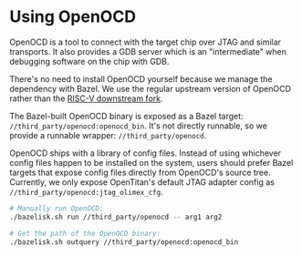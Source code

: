 # Using OpenOCD

OpenOCD is a tool to connect with the target chip over JTAG and similar transports.
It also provides a GDB server which is an "intermediate" when debugging software on the chip with GDB.

There's no need to install OpenOCD yourself because we manage the dependency with Bazel.
We use the regular upstream version of OpenOCD rather than the [RISC-V downstream fork](https://github.com/riscv/riscv-openocd).

The Bazel-built OpenOCD binary is exposed as a Bazel target: `//third_party/openocd:openocd_bin`.
It's not directly runnable, so we provide a runnable wrapper: `//third_party/openocd`.

OpenOCD ships with a library of config files.
Instead of using whichever config files happen to be installed on the system, users should prefer Bazel targets that expose config files directly from OpenOCD's source tree.
Currently, we only expose OpenTitan's default JTAG adapter config as `//third_party/openocd:jtag_olimex_cfg`.

```sh
# Manually run OpenOCD:
./bazelisk.sh run //third_party/openocd -- arg1 arg2

# Get the path of the OpenOCD binary:
./bazelisk.sh outquery //third_party/openocd:openocd_bin
```
